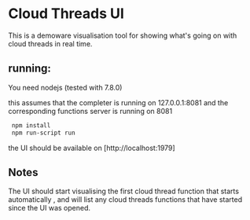 # Cloud Threads UI 


This is a demoware visualisation tool for showing what's going on with cloud threads in real time. 


## running: 

You need nodejs (tested with 7.8.0)

this assumes that the completer is running on 127.0.0.1:8081 and the corresponding functions server is running on 8081

```bash
 npm install 
 npm run-script run 
```

the UI should be available on [http://localhost:1979]


## Notes
 
 The UI should start visualising the first cloud thread function that starts  automatically , and will list any cloud threads functions that have started since the UI was opened. 
 

